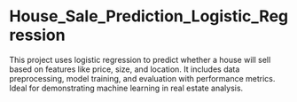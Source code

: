 # House_Sale_Prediction_Logistic_Regression
This project uses logistic regression to predict whether a house will sell based on features like price, size, and location. It includes data preprocessing, model training, and evaluation with performance metrics. Ideal for demonstrating machine learning in real estate analysis.
